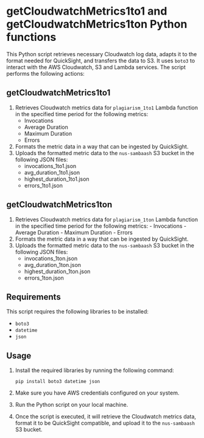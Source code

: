 # getCloudwatchMetrics1to1 and getCloudwatchMetrics1ton Python functions

This Python script retrieves necessary Cloudwatch log data, adapts it to the format needed for QuickSight, and transfers the data to S3. It uses `boto3` to interact with the AWS Cloudwatch, S3 and Lambda services. The script performs the following actions:

## getCloudwatchMetrics1to1

1.  Retrieves Cloudwatch metrics data for `plagiarism_1to1` Lambda function in the specified time period for the following metrics:
    -   Invocations
    -   Average Duration
    -   Maximum Duration
    -   Errors
2.  Formats the metric data in a way that can be ingested by QuickSight.
3.  Uploads the formatted metric data to the `nus-sambaash` S3 bucket in the following JSON files:
    -   invocations_1to1.json
    -   avg_duration_1to1.json
    -   highest_duration_1to1.json
    -   errors_1to1.json
   ## getCloudwatchMetrics1ton
   1.  Retrieves Cloudwatch metrics data for `plagiarism_1ton` Lambda function in the specified time period for the following metrics:
    -   Invocations
    -   Average Duration
    -   Maximum Duration
    -   Errors
2.  Formats the metric data in a way that can be ingested by QuickSight.
3.  Uploads the formatted metric data to the `nus-sambaash` S3 bucket in the following JSON files:
    -   invocations_1ton.json
    -   avg_duration_1ton.json
    -   highest_duration_1ton.json
    -   errors_1ton.json

## Requirements

This script requires the following libraries to be installed:

-   `boto3`
-   `datetime`
-   `json`

## Usage

1.  Install the required libraries by running the following command:
    
    
    
    `pip install boto3 datetime json` 
    
2.  Make sure you have AWS credentials configured on your system.
3.  Run the Python script on your local machine.
4.  Once the script is executed, it will retrieve the Cloudwatch metrics data, format it to be QuickSight compatible, and upload it to the `nus-sambaash` S3 bucket.